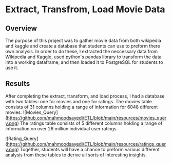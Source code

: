 # Extract, Transfrom, Load Movie Data

## Overview

The purpose of this project was to gather movie data from both wikipedia and kaggle and create a database that students can use to preform there own analysis. In order to do these, I extracted the neccessary data from Wikipedia and Kaggle, used python's pandas library to transform the data into a working dataframe, and then loaded it to PostgreSQL for students to use it.

## Results

After completing the extract, transform, and load process, I had a database with two tables: one for movies and one for ratings. The movies table consists of 31 columns holding a range of information for 6048 different movies.
![Movies_Query] (https://github.com/mahmoodsayedi/ETL/blob/main/resources/movies_query.png)
The ratings table consists of 5 different columns holding a range of information on over 26 million individual user ratings.

![Rating_Query] (https://github.com/mahmoodsayedi/ETL/blob/main/resources/ratings_query.png)
Together, students will have a chance to preform various different analysis from these tables to derive all sorts of interesting insights.


